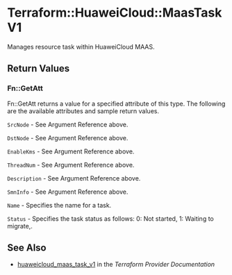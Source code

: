# Terraform::HuaweiCloud::MaasTaskV1

Manages resource task within HuaweiCloud MAAS.

## Return Values

### Fn::GetAtt

Fn::GetAtt returns a value for a specified attribute of this type. The following are the available attributes and sample return values.

`SrcNode` - See Argument Reference above.

`DstNode` - See Argument Reference above.

`EnableKms` - See Argument Reference above.

`ThreadNum` - See Argument Reference above.

`Description` - See Argument Reference above.

`SmnInfo` - See Argument Reference above.

`Name` - Specifies the name for a task.

`Status` - Specifies the task status as follows: 0: Not started, 1: Waiting to migrate,.

## See Also

* [huaweicloud_maas_task_v1](https://www.terraform.io/docs/providers/huaweicloud/r/maas_task_v1.html) in the _Terraform Provider Documentation_